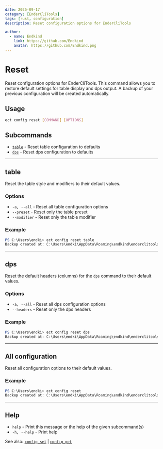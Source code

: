 ```yaml
---
date: 2025-09-17
category: [EnderCliTools]
tags: [rust, configuration]
description: Reset configuration options for EnderCliTools

author:
  - name: Endkind
    link: https://github.com/Endkind
    avatar: https://github.com/Endkind.png
---
```


# Reset

Reset configuration options for EnderCliTools. This command allows you to restore default settings for table display and dps output. A backup of your previous configuration will be created automatically.

## Usage

```bash
ect config reset [COMMAND] [OPTIONS]
```

## Subcommands

- [`table`](#table) - Reset table configuration to defaults
- [`dps`](#dps) - Reset dps configuration to defaults

---

## table

Reset the table style and modifiers to their default values.

### Options

- `-a, --all` - Reset all table configuration options
- `--preset` - Reset only the table preset
- `--modifier` - Reset only the table modifier

### Example

```powershell
PS C:\Users\endki> ect config reset table
Backup created at: C:\Users\endki\AppData\Roaming\endkind\enderclitools\config\config.toml.1758112128.bak
```

---

## dps

Reset the default headers (columns) for the `dps` command to their default values.

### Options

- `-a, --all` - Reset all dps configuration options
- `--headers` - Reset only the dps headers

### Example

```powershell
PS C:\Users\endki> ect config reset dps
Backup created at: C:\Users\endki\AppData\Roaming\endkind\enderclitools\config\config.toml.1758112121.bak
```

---

## All configuration

Reset all configuration options to their default values.

### Example

```powershell
PS C:\Users\endki> ect config reset
Backup created at: C:\Users\endki\AppData\Roaming\endkind\enderclitools\config\config.toml.1758112121.bak
```

---

## Help

- `help` - Print this message or the help of the given subcommand(s)
- `-h, --help` - Print help

See also:
[`config set`](../set) | [`config get`](../get)
